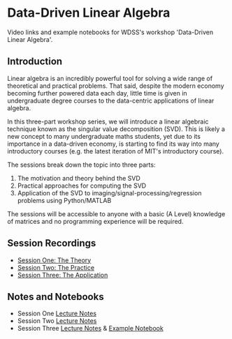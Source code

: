# Data-Driven Linear Algebra

Video links and example notebooks for WDSS's workshop 'Data-Driven Linear Algebra'.

## Introduction

Linear algebra is an incredibly powerful tool for solving a wide range of theoretical and practical problems. That said, despite the modern economy becoming further powered data each day, little time is given in undergraduate degree courses to the data-centric applications of linear algebra.

In this three-part workshop series, we will introduce a linear algebraic technique known as the singular value decomposition (SVD). This is likely a new concept to many undergraduate maths students, yet due to its importance in a data-driven economy, is starting to find its way into many introductory courses (e.g. the latest iteration of MIT's introductory course).

The sessions break down the topic into three parts:
1) The motivation and theory behind the SVD
2) Practical approaches for computing the SVD
3) Application of the SVD to imaging/signal-processing/regression problems using Python/MATLAB

The sessions will be accessible to anyone with a basic (A Level) knowledge of matrices and no programming experience will be required.

## Session Recordings

- [Session One: The Theory](https://www.youtube.com/watch?v=lJlbfT2ktuo)
- [Session Two: The Practice](https://www.youtube.com/watch?v=uTV6HK2eSKg)
- [Session Three: The Application](https://www.youtube.com/watch?v=Qm3OnJwqOxI&t=1802s)

## Notes and Notebooks

- Session One [Lecture Notes](https://raw.githubusercontent.com/THargreaves/data-driven-linear-algebra/master/lecture_notes/session_one_lecture_notes.pdf)
- Session Two [Lecture Notes](https://raw.githubusercontent.com/THargreaves/data-driven-linear-algebra/master/lecture_notes/session_two_lecture_notes.pdf)
- Session Three [Lecture Notes](https://raw.githubusercontent.com/THargreaves/data-driven-linear-algebra/master/lecture_notes/session_three_lecture_notes.pdf) & [Example Notebook](https://colab.research.google.com/github/warwickdatascience/data-driven-linear-algebra/blob/master/example_notebooks/session_three_example_notebook.ipynb)

